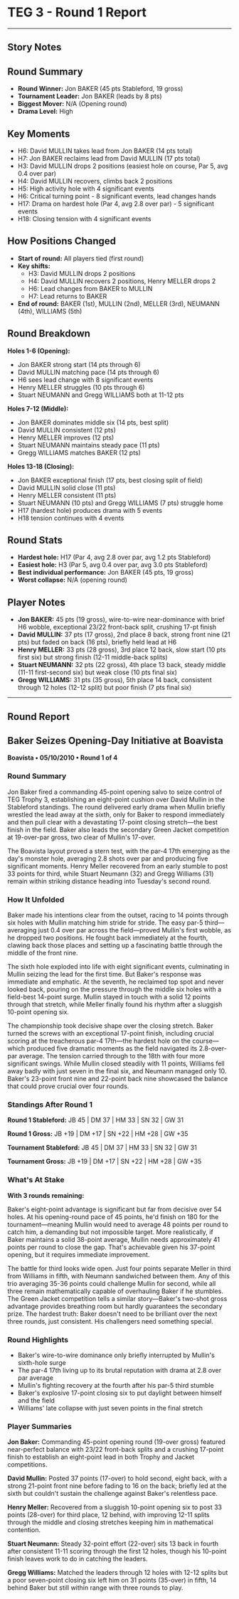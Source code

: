 # TEG 3 - Round 1 Report

---

## Story Notes

## Round Summary
- **Round Winner:** Jon BAKER (45 pts Stableford, 19 gross)
- **Tournament Leader:** Jon BAKER (leads by 8 pts)
- **Biggest Mover:** N/A (Opening round)
- **Drama Level:** High

## Key Moments
- H6: David MULLIN takes lead from Jon BAKER (14 pts total)
- H7: Jon BAKER reclaims lead from David MULLIN (17 pts total)
- H3: David MULLIN drops 2 positions (easiest hole on course, Par 5, avg 0.4 over par)
- H4: David MULLIN recovers, climbs back 2 positions
- H5: High activity hole with 4 significant events
- H6: Critical turning point - 8 significant events, lead changes hands
- H17: Drama on hardest hole (Par 4, avg 2.8 over par) - 5 significant events
- H18: Closing tension with 4 significant events

## How Positions Changed
- **Start of round:** All players tied (first round)
- **Key shifts:** 
  - H3: David MULLIN drops 2 positions
  - H4: David MULLIN recovers 2 positions, Henry MELLER drops 2
  - H6: Lead changes from BAKER to MULLIN
  - H7: Lead returns to BAKER
- **End of round:** BAKER (1st), MULLIN (2nd), MELLER (3rd), NEUMANN (4th), WILLIAMS (5th)

## Round Breakdown
**Holes 1-6 (Opening):**
- Jon BAKER strong start (14 pts through 6)
- David MULLIN matching pace (14 pts through 6)
- H6 sees lead change with 8 significant events
- Henry MELLER struggles (10 pts through 6)
- Stuart NEUMANN and Gregg WILLIAMS both at 11-12 pts

**Holes 7-12 (Middle):**
- Jon BAKER dominates middle six (14 pts, best split)
- David MULLIN consistent (12 pts)
- Henry MELLER improves (12 pts)
- Stuart NEUMANN maintains steady pace (11 pts)
- Gregg WILLIAMS matches BAKER (12 pts)

**Holes 13-18 (Closing):**
- Jon BAKER exceptional finish (17 pts, best closing split of field)
- David MULLIN solid close (11 pts)
- Henry MELLER consistent (11 pts)
- Stuart NEUMANN (10 pts) and Gregg WILLIAMS (7 pts) struggle home
- H17 (hardest hole) produces drama with 5 events
- H18 tension continues with 4 events

## Round Stats
- **Hardest hole:** H17 (Par 4, avg 2.8 over par, avg 1.2 pts Stableford)
- **Easiest hole:** H3 (Par 5, avg 0.4 over par, avg 3.0 pts Stableford)
- **Best individual performance:** Jon BAKER (45 pts, 19 gross)
- **Worst collapse:** N/A (opening round)

## Player Notes
- **Jon BAKER:** 45 pts (19 gross), wire-to-wire near-dominance with brief H6 wobble, exceptional 23/22 front-back split, crushing 17-pt finish
- **David MULLIN:** 37 pts (17 gross), 2nd place 8 back, strong front nine (21 pts) but faded on back (16 pts), briefly held lead at H6
- **Henry MELLER:** 33 pts (28 gross), 3rd place 12 back, slow start (10 pts first six) but strong finish (12-11 middle-back splits)
- **Stuart NEUMANN:** 32 pts (22 gross), 4th place 13 back, steady middle (11-11 first-second six) but weak close (10 pts final six)
- **Gregg WILLIAMS:** 31 pts (35 gross), 5th place 14 back, consistent through 12 holes (12-12 split) but poor finish (7 pts final six)

---

## Round Report

## Baker Seizes Opening-Day Initiative at Boavista
**Boavista • 05/10/2010 • Round 1 of 4**

### Round Summary

Jon Baker fired a commanding 45-point opening salvo to seize control of TEG Trophy 3, establishing an eight-point cushion over David Mullin in the Stableford standings. The round delivered early drama when Mullin briefly wrestled the lead away at the sixth, only for Baker to respond immediately and then pull clear with a devastating 17-point closing stretch—the best finish in the field. Baker also leads the secondary Green Jacket competition at 19-over-par gross, two clear of Mullin's 17-over.

The Boavista layout proved a stern test, with the par-4 17th emerging as the day's monster hole, averaging 2.8 shots over par and producing five significant moments. Henry Meller recovered from an early stumble to post 33 points for third, while Stuart Neumann (32) and Gregg Williams (31) remain within striking distance heading into Tuesday's second round.

### How It Unfolded

Baker made his intentions clear from the outset, racing to 14 points through six holes with Mullin matching him stride for stride. The easy par-5 third—averaging just 0.4 over par across the field—proved Mullin's first wobble, as he dropped two positions. He fought back immediately at the fourth, clawing back those places and setting up a fascinating battle through the middle of the front nine.

The sixth hole exploded into life with eight significant events, culminating in Mullin seizing the lead for the first time. But Baker's response was immediate and emphatic. At the seventh, he reclaimed top spot and never looked back, pouring on the pressure through the middle six holes with a field-best 14-point surge. Mullin stayed in touch with a solid 12 points through that stretch, while Meller finally found his rhythm after a sluggish 10-point opening six.

The championship took decisive shape over the closing stretch. Baker turned the screws with an exceptional 17-point finish, including crucial scoring at the treacherous par-4 17th—the hardest hole on the course—which produced five dramatic moments as the field navigated its 2.8-over-par average. The tension carried through to the 18th with four more significant swings. While Mullin closed steadily with 11 points, Williams fell away badly with just seven in the final six, and Neumann managed only 10. Baker's 23-point front nine and 22-point back nine showcased the balance that could prove crucial over four rounds.

### Standings After Round 1

**Round 1 Stableford:** JB 45 | DM 37 | HM 33 | SN 32 | GW 31

**Round 1 Gross:** JB +19 | DM +17 | SN +22 | HM +28 | GW +35

**Tournament Stableford:** JB 45 | DM 37 | HM 33 | SN 32 | GW 31

**Tournament Gross:** JB +19 | DM +17 | SN +22 | HM +28 | GW +35

### What's At Stake

**With 3 rounds remaining:**

Baker's eight-point advantage is significant but far from decisive over 54 holes. At his opening-round pace of 45 points, he'd finish on 180 for the tournament—meaning Mullin would need to average 48 points per round to catch him, a demanding but not impossible target. More realistically, if Baker maintains a solid 38-point average, Mullin needs approximately 41 points per round to close the gap. That's achievable given his 37-point opening, but it requires immediate improvement.

The battle for third looks wide open. Just four points separate Meller in third from Williams in fifth, with Neumann sandwiched between them. Any of this trio averaging 35-36 points could challenge Mullin for second, while all three remain mathematically capable of overhauling Baker if he stumbles. The Green Jacket competition tells a similar story—Baker's two-shot gross advantage provides breathing room but hardly guarantees the secondary prize. The hardest truth: Baker doesn't need to be brilliant over the next three rounds, just consistent. His challengers need something special.

### Round Highlights

- Baker's wire-to-wire dominance only briefly interrupted by Mullin's sixth-hole surge
- The par-4 17th living up to its brutal reputation with drama at 2.8 over par average
- Mullin's fighting recovery at the fourth after his par-5 third stumble
- Baker's explosive 17-point closing six to put daylight between himself and the field
- Williams' late collapse with just seven points in the final stretch

### Player Summaries

**Jon Baker:** Commanding 45-point opening round (19-over gross) featured near-perfect balance with 23/22 front-back splits and a crushing 17-point finish to establish an eight-point lead in both Trophy and Jacket competitions.

**David Mullin:** Posted 37 points (17-over) to hold second, eight back, with a strong 21-point front nine before fading to 16 on the back; briefly led at the sixth but couldn't sustain the challenge against Baker's relentless pace.

**Henry Meller:** Recovered from a sluggish 10-point opening six to post 33 points (28-over) for third place, 12 behind, with improving 12-11 splits through the middle and closing stretches keeping him in mathematical contention.

**Stuart Neumann:** Steady 32-point effort (22-over) sits 13 back in fourth after consistent 11-11 scoring through the first 12 holes, though his 10-point finish leaves work to do in catching the leaders.

**Gregg Williams:** Matched the leaders through 12 holes with 12-12 splits but a poor seven-point closing six left him on 31 points (35-over) in fifth, 14 behind Baker but still within range with three rounds to play.

